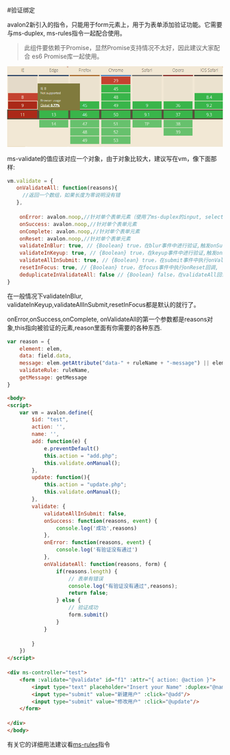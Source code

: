 #验证绑定

avalon2新引入的指令，只能用于form元素上，用于为表单添加验证功能。它需要与ms-duplex, ms-rules指令一起配合使用。

>此组件要依赖于Promise，显然Promise支持情况不太好，因此建议大家配合 es6 Promise库一起使用。

![](caniusepromise.png)

ms-validate的值应该对应一个对象，由于对象比较大，建议写在vm，像下面那样:

```javascript
vm.validate = {
   onValidateAll: function(reasons){
     //返回一个数组，如果长度为零说明没有错
   },
 
    onError: avalon.noop,//针对单个表单元素（使用了ms-duplex的input, select）
    onSuccess: avalon.noop,//针对单个表单元素
    onComplete: avalon.noop,//针对单个表单元素
    onReset: avalon.noop,//针对单个表单元素
    validateInBlur: true, // {Boolean} true，在blur事件中进行验证,触发onSuccess, onError, onComplete回调
    validateInKeyup: true, // {Boolean} true，在keyup事件中进行验证,触发onSuccess, onError, onComplete回调
    validateAllInSubmit: true, // {Boolean} true，在submit事件中执行onValidateAll回调
    resetInFocus: true, // {Boolean} true，在focus事件中执行onReset回调,
    deduplicateInValidateAll: false // {Boolean} false，在validateAll回调中对reason数组根据元素节点进行去重
}
```
在一般情况下validateInBlur, validateInKeyup,validateAllInSubmit,resetInFocus都是默认的就行了。


onError,onSuccess,onComplete, onValidateAll的第一个参数都是reasons对象,this指向被验证的元素,reason里面有你需要的各种东西.
```javascript
var reason = {
    element: elem,
    data: field.data,
    message: elem.getAttribute("data-" + ruleName + "-message") || elem.getAttribute("data-message") || hook.message,
    validateRule: ruleName,
    getMessage: getMessage
}
```

```html
<body>
<script>
    var vm = avalon.define({
        $id: "test",
        action: '',
        name: '',
        add: function(e) {
            e.preventDefault()
            this.action = "add.php";
            this.validate.onManual();
        },
        update: function(){
            this.action = "update.php";
            this.validate.onManual();
        },
        validate: {
            validateAllInSubmit: false,
            onSuccess: function(reasons, event) {
                console.log('成功',reasons)
            },
            onError: function(reasons, event) {
                console.log('有验证没有通过')
            },
            onValidateAll: function(reasons, form) {
                if(reasons.length) {
                    // 表单有错误
                    console.log("有验证没有通过",reasons);
                    return false;
                } else {
                    // 验证成功
                    form.submit()
                }
            }

        }
    })
</script>

<div ms-controller="test">
    <form :validate="@validate" id="f1" :attr="{ action: @action }">
        <input type="text" placeholder="Insert your Name" :duplex="@name" :rules="{ required: true, number:true }" />
        <input type="submit" value="新建用户" :click="@add"/>
        <input type="submit" value="修改用户" :click="@update"/>
    </form>

</div>
</body>


```


有关它的详细用法建议看[ms-rules](ms-rules.md)指令

